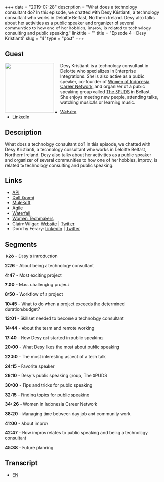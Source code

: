 +++
date = "2019-07-28"
description = "What does a technology consultant do? In this episode, we chatted with Desy Kristianti, a technology consultant who works in Deloitte Belfast, Northern Ireland. Desy also talks about her activities as a public speaker and organizer of several communities to how one of her hobbies, improv, is related to technology consulting and public speaking."
linktitle = ""
title = "Episode 4 - Desy Kristianti"
slug = "4"
type = "post"
+++

## Guest
<img style="float: left; width: 160px; margin-right: 20px;" src="/img/ep4.jpg">

Desy Kristianti is a technology consultant in Deloitte who specializes in Enterprise Integrations. She is also active as a public speaker, co-founder of [Women of Indonesia Career Network](https://wincareernetwork.com/), and organizer of a public speaking group called [The SPUDS](https://www.meetup.com/The-SPUDS-Belfast/) in Belfast. She enjoys meeting new people, attending talks, watching musicals or learning music.

- [Website](desykristianti.strikingly.com/)
- [LinkedIn](https://uk.linkedin.com/in/desyk)

## Description
What does a technology consultant do? In this episode, we chatted with Desy Kristianti, a technology consultant who works in Deloitte Belfast, Northern Ireland. Desy also talks about her activities as a public speaker and organizer of several communities to how one of her hobbies, improv, is related to technology consulting and public speaking.



## Links
- [API](https://www.freecodecamp.org/news/what-is-an-api-in-english-please-b880a3214a82/)
- [Dell Boomi](https://boomi.com/)
- [MuleSoft](https://www.mulesoft.com)
- [Agile](https://en.wikipedia.org/wiki/Agile_software_development)
- [Waterfall](https://en.wikipedia.org/wiki/Waterfall_model)
- [Women Techmakers](https://www.womentechmakers.com/)
- Claire Wilgar: [Website](https://clairebones.github.io/) | [Twitter](https://twitter.com/clairedotw)
- Dorothy Ferary: [LinkedIn](https://uk.linkedin.com/in/dorothy-ferary-43aa4436) | [Twitter](https://twitter.com/dorothyferary)

## Segments
**1:28** - Desy's introduction

**2:26** - About being a technology consultant

**4:47** - Most exciting project

**7:50** - Most challenging project

**8:50** - Workflow of a project

**10:45** - What to do when a project exceeds the determined duration/budget?

**13:01** - Skillset needed to become a technology consultant

**14:44** - About the team and remote working

**17:40** - How Desy got started in public speaking

**20:00** - What Desy likes the most about public speaking

**22:50** - The most interesting aspect of a tech talk

**24:15** - Favorite speaker

**26:10** - Desy's public speaking group, The SPUDS

**30:00** - Tips and tricks for public speaking

**32:15** - Finding topics for public speaking

**34: 26** - Women in Indonesia Career Network

**38:20** - Managing time between day job and community work 

**41:00** - About improv

**42:47** - How improv relates to public speaking and being a technology consultant

**45:38** - Future planning

## Transcript
- [EN](transcript)